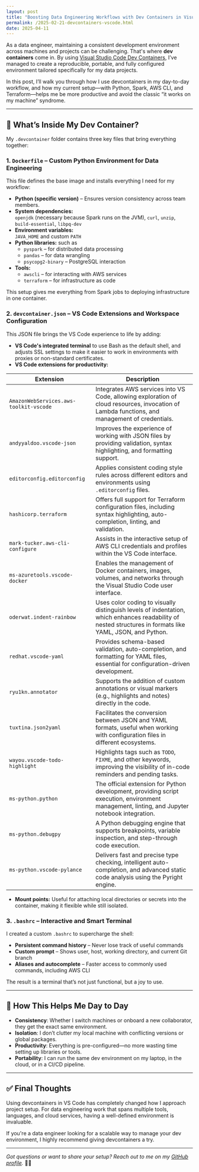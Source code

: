 ```yaml
---
layout: post
title: "Boosting Data Engineering Workflows with Dev Containers in Visual Studio Code"
permalink: /2025-02-21-devcontainers-vscode.html 
date: 2025-04-11
---
```


As a data engineer, maintaining a consistent development environment across machines and projects can be challenging. That's where **dev containers** come in. By using [Visual Studio Code Dev Containers](https://code.visualstudio.com/docs/devcontainers/containers), I’ve managed to create a reproducible, portable, and fully configured environment tailored specifically for my data projects.

In this post, I’ll walk you through how I use devcontainers in my day-to-day workflow, and how my current setup—with Python, Spark, AWS CLI, and Terraform—helps me be more productive and avoid the classic “it works on my machine” syndrome.

---

## 🔧 What’s Inside My Dev Container?

My `.devcontainer` folder contains three key files that bring everything together:


### 1. `Dockerfile` – Custom Python Environment for Data Engineering

This file defines the base image and installs everything I need for my workflow:

- **Python (specific version)** – Ensures version consistency across team members.
- **System dependencies:**  
  `openjdk` (necessary because Spark runs on the JVM), `curl`, `unzip`, `build-essential`, `libpq-dev`
- **Environment variables:**  
  `JAVA_HOME` and custom `PATH`
- **Python libraries:**  such as
  - `pyspark` – for distributed data processing  
  - `pandas` – for data wrangling  
  - `psycopg2-binary` – PostgreSQL interaction  
- **Tools:**  
  - `awscli` – for interacting with AWS services  
  - `terraform` – for infrastructure as code  

This setup gives me everything from Spark jobs to deploying infrastructure in one container.


### 2. `devcontainer.json` – VS Code Extensions and Workspace Configuration

This JSON file brings the VS Code experience to life by adding:

- **VS Code's integrated terminal** to use Bash as the default shell, and adjusts SSL settings to make it easier to work in environments with proxies or non-standard certificates.
- **VS Code extensions for productivity:**  
  
| Extension                             | Description |
|---------------------------------------|-------------|
| `AmazonWebServices.aws-toolkit-vscode` | Integrates AWS services into VS Code, allowing exploration of cloud resources, invocation of Lambda functions, and management of credentials. |
| `andyyaldoo.vscode-json`              | Improves the experience of working with JSON files by providing validation, syntax highlighting, and formatting support. |
| `editorconfig.editorconfig`           | Applies consistent coding style rules across different editors and environments using `.editorconfig` files. |
| `hashicorp.terraform`                 | Offers full support for Terraform configuration files, including syntax highlighting, auto-completion, linting, and validation. |
| `mark-tucker.aws-cli-configure`       | Assists in the interactive setup of AWS CLI credentials and profiles within the VS Code interface. |
| `ms-azuretools.vscode-docker`         | Enables the management of Docker containers, images, volumes, and networks through the Visual Studio Code user interface. |
| `oderwat.indent-rainbow`              | Uses color coding to visually distinguish levels of indentation, which enhances readability of nested structures in formats like YAML, JSON, and Python. |
| `redhat.vscode-yaml`                  | Provides schema-based validation, auto-completion, and formatting for YAML files, essential for configuration-driven development. |
| `ryu1kn.annotator`                    | Supports the addition of custom annotations or visual markers (e.g., highlights and notes) directly in the code. |
| `tuxtina.json2yaml`                   | Facilitates the conversion between JSON and YAML formats, useful when working with configuration files in different ecosystems. |
| `wayou.vscode-todo-highlight`         | Highlights tags such as `TODO`, `FIXME`, and other keywords, improving the visibility of in-code reminders and pending tasks. |
| `ms-python.python`                    | The official extension for Python development, providing script execution, environment management, linting, and Jupyter notebook integration. |
| `ms-python.debugpy`                   | A Python debugging engine that supports breakpoints, variable inspection, and step-through code execution. |
| `ms-python.vscode-pylance`            | Delivers fast and precise type checking, intelligent auto-completion, and advanced static code analysis using the Pyright engine. |


- **Mount points:** Useful for attaching local directories or secrets into the container, making it flexible while still isolated.


### 3. `.bashrc` – Interactive and Smart Terminal

I created a custom `.bashrc` to supercharge the shell:

- **Persistent command history** – Never lose track of useful commands  
- **Custom prompt** – Shows user, host, working directory, and current Git branch  
- **Aliases and autocomplete** – Faster access to commonly used commands, including AWS CLI  

The result is a terminal that’s not just functional, but a joy to use.

---

## 🚀 How This Helps Me Day to Day

- **Consistency**: Whether I switch machines or onboard a new collaborator, they get the exact same environment.
- **Isolation**: I don’t clutter my local machine with conflicting versions or global packages.
- **Productivity**: Everything is pre-configured—no more wasting time setting up libraries or tools.
- **Portability**: I can run the same dev environment on my laptop, in the cloud, or in a CI/CD pipeline.

---

## ✅ Final Thoughts

Using devcontainers in VS Code has completely changed how I approach project setup. For data engineering work that spans multiple tools, languages, and cloud services, having a well-defined environment is invaluable.

If you're a data engineer looking for a scalable way to manage your dev environment, I highly recommend giving devcontainers a try.

---

*Got questions or want to share your setup? Reach out to me on my [GitHub profile](https://github.com/Ubikitina).* 📩😊
